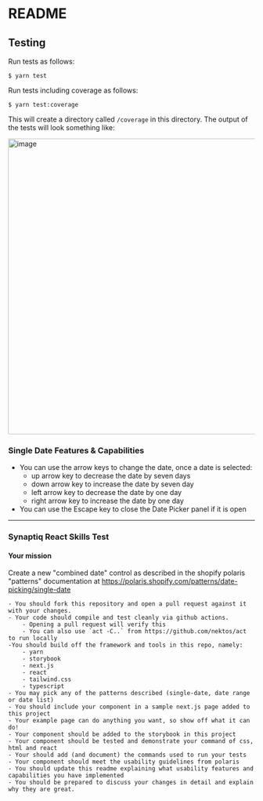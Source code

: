 # README

## Testing

Run tests as follows:

```
$ yarn test
```

Run tests including coverage as follows:

```
$ yarn test:coverage
```

This will create a directory called `/coverage` in this directory. The output of the tests will look something like:

<img width="603" alt="image" src="https://github.com/frodosamoa/synaptiq-coding-assessments/assets/1582620/0f27114b-ead4-474c-a9e7-cb76787c1d7e">

### Single Date Features & Capabilities

- You can use the arrow keys to change the date, once a date is selected:
  - up arrow key to decrease the date by seven days
  - down arrow key to increase the date by seven day
  - left arrow key to decrease the date by one day
  - right arrow key to increase the date by one day
- You can use the Escape key to close the Date Picker panel if it is open

---

### Synaptiq React Skills Test

#### Your mission

Create a new "combined date" control as described in the shopify polaris "patterns"
documentation at https://polaris.shopify.com/patterns/date-picking/single-date

    - You should fork this repository and open a pull request against it with your changes.
    - Your code should compile and test cleanly via github actions.
        - Opening a pull request will verify this
        - You can also use `act -C..` from https://github.com/nektos/act to run locally
    -You should build off the framework and tools in this repo, namely:
        - yarn
        - storybook
        - next.js
        - react
        - tailwind.css
        - typescript
    - You may pick any of the patterns described (single-date, date range or date list)
    - You should include your component in a sample next.js page added to this project
    - Your example page can do anything you want, so show off what it can do!
    - Your component should be added to the storybook in this project
    - Your component should be tested and demonstrate your command of css, html and react
    - Your should add (and document) the commands used to run your tests
    - Your component should meet the usability guidelines from polaris
    - You should update this readme explaining what usability features and capabilities you have implemented
    - You should be prepared to discuss your changes in detail and explain why they are great.
